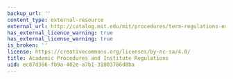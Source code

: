 ```yaml
---
backup_url: ''
content_type: external-resource
external_url: http://catalog.mit.edu/mit/procedures/term-regulations-exam-policies/
has_external_licence_warning: true
has_external_license_warning: true
is_broken: ''
license: https://creativecommons.org/licenses/by-nc-sa/4.0/
title: Academic Procedures and Institute Regulations
uid: ec87d366-fb9a-402e-a7b1-31803786d8ba
---
```

